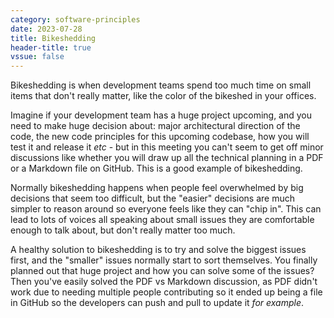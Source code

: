 ```yaml
---
category: software-principles
date: 2023-07-28
title: Bikeshedding
header-title: true
vssue: false
---
```


Bikeshedding is when development teams spend too much time on small items that don't really matter, like the color of the bikeshed in your offices.

Imagine if your development team has a huge project upcoming, and you need to make huge decision about: major architectural direction of the code, the new code principles for this upcoming codebase, how you will test it and release it *etc* - but in this meeting you can't seem to get off minor discussions like whether you will draw up all the technical planning in a PDF or a Markdown file on GitHub. This is a good example of bikeshedding.

Normally bikeshedding happens when people feel overwhelmed by big decisions that seem too difficult, but the "easier" decisions are much simpler to reason around so everyone feels like they can "chip in". This can lead to lots of voices all speaking about small issues they are comfortable enough to talk about, but don't really matter too much.

A healthy solution to bikeshedding is to try and solve the biggest issues first, and the "smaller" issues normally start to sort themselves. You finally planned out that huge project and how you can solve some of the issues? Then you've easily solved the PDF vs Markdown discussion, as PDF didn't work due to needing multiple people contributing so it ended up being a file in GitHub so the developers can push and pull to update it *for example*.